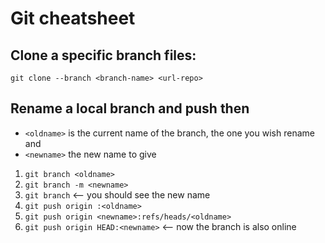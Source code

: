 # Git cheatsheet

## Clone a specific branch files: 

`git clone --branch <branch-name> <url-repo>`

## Rename a local branch and push then

* `<oldname>` is the current name of the branch, the one you wish rename and
* `<newname>` the new name to give

1. `git branch <oldname>`
2. `git branch -m <newname>`
3. `git branch` <-- you should see the new name
4. `git push origin :<oldname>`
5. `git push origin <newname>:refs/heads/<oldname>`
6. `git push origin HEAD:<newname>` <-- now the branch is also online
